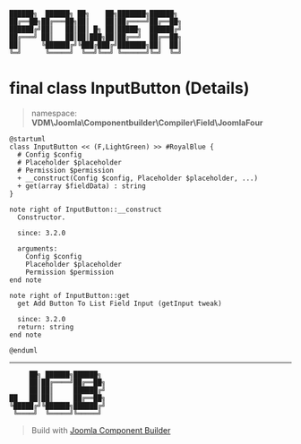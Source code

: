 ```
██████╗  ██████╗ ██╗    ██╗███████╗██████╗
██╔══██╗██╔═══██╗██║    ██║██╔════╝██╔══██╗
██████╔╝██║   ██║██║ █╗ ██║█████╗  ██████╔╝
██╔═══╝ ██║   ██║██║███╗██║██╔══╝  ██╔══██╗
██║     ╚██████╔╝╚███╔███╔╝███████╗██║  ██║
╚═╝      ╚═════╝  ╚══╝╚══╝ ╚══════╝╚═╝  ╚═╝
```
# final class InputButton (Details)
> namespace: **VDM\Joomla\Componentbuilder\Compiler\Field\JoomlaFour**
```uml
@startuml
class InputButton << (F,LightGreen) >> #RoyalBlue {
  # Config $config
  # Placeholder $placeholder
  # Permission $permission
  + __construct(Config $config, Placeholder $placeholder, ...)
  + get(array $fieldData) : string
}

note right of InputButton::__construct
  Constructor.

  since: 3.2.0
  
  arguments:
    Config $config
    Placeholder $placeholder
    Permission $permission
end note

note right of InputButton::get
  get Add Button To List Field Input (getInput tweak)

  since: 3.2.0
  return: string
end note
 
@enduml
```

---
```
     ██╗ ██████╗██████╗
     ██║██╔════╝██╔══██╗
     ██║██║     ██████╔╝
██   ██║██║     ██╔══██╗
╚█████╔╝╚██████╗██████╔╝
 ╚════╝  ╚═════╝╚═════╝
```
> Build with [Joomla Component Builder](https://git.vdm.dev/joomla/Component-Builder)

